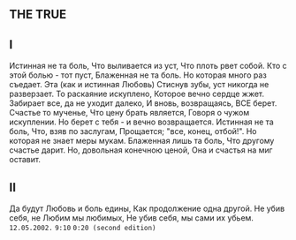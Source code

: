 [comment]: <> (@formatter:off)
[@author]: <> "Gargoyle"
[@date]: <> "2004-01-01 00:00"
[@genre]: <> "poetry"

THE TRUE
---

## I ##
Истинная не та боль,
Что выливается из уст,
Что плоть рвет собой.
Кто с этой болью - тот пуст,
Блаженная не та боль.
Но которая много раз съедает.
Эта (как и истинная Любовь)
Стиснув зубы, уст никогда не разверзает.
То раскаяние искуплено,
Которое вечно сердце жжет.
Забирает все, да не уходит далеко,
И вновь, возвращаясь, ВСЕ берет.
Счастье то мученье,
Что цену брать является,
Говоря о чужом искуплении.
Но берет с тебя - и вечно возвращается.
Истинная не та боль,
Что, взяв по заслугам,
Прощается; "все, конец, отбой!".
Но которая не знает меры мукам.
Блаженная лишь та боль,
Что другому счастье дарит.
Но, довольная конечною ценой,
Она и счастья на миг оставит.
## II ##
Да будут Любовь и боль едины,
Как продолжение одна другой.
Не убив себя, не Любим мы любимых,
Не убив себя, мы сами их убьем.
`12.05.2002.`
`9:10`
`0:20 (second edition)`
